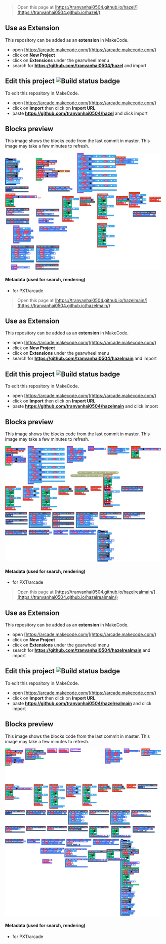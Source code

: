  


> Open this page at [https://tranvanhai0504.github.io/hazel/](https://tranvanhai0504.github.io/hazel/)

## Use as Extension

This repository can be added as an **extension** in MakeCode.

* open [https://arcade.makecode.com/](https://arcade.makecode.com/)
* click on **New Project**
* click on **Extensions** under the gearwheel menu
* search for **https://github.com/tranvanhai0504/hazel** and import

## Edit this project ![Build status badge](https://github.com/tranvanhai0504/hazel/workflows/MakeCode/badge.svg)

To edit this repository in MakeCode.

* open [https://arcade.makecode.com/](https://arcade.makecode.com/)
* click on **Import** then click on **Import URL**
* paste **https://github.com/tranvanhai0504/hazel** and click import

## Blocks preview

This image shows the blocks code from the last commit in master.
This image may take a few minutes to refresh.

![A rendered view of the blocks](https://github.com/tranvanhai0504/hazel/raw/master/.github/makecode/blocks.png)

#### Metadata (used for search, rendering)

* for PXT/arcade
<script src="https://makecode.com/gh-pages-embed.js"></script><script>makeCodeRender("{{ site.makecode.home_url }}", "{{ site.github.owner_name }}/{{ site.github.repository_name }}");</script>



> Open this page at [https://tranvanhai0504.github.io/hazelmain/](https://tranvanhai0504.github.io/hazelmain/)

## Use as Extension

This repository can be added as an **extension** in MakeCode.

* open [https://arcade.makecode.com/](https://arcade.makecode.com/)
* click on **New Project**
* click on **Extensions** under the gearwheel menu
* search for **https://github.com/tranvanhai0504/hazelmain** and import

## Edit this project ![Build status badge](https://github.com/tranvanhai0504/hazelmain/workflows/MakeCode/badge.svg)

To edit this repository in MakeCode.

* open [https://arcade.makecode.com/](https://arcade.makecode.com/)
* click on **Import** then click on **Import URL**
* paste **https://github.com/tranvanhai0504/hazelmain** and click import

## Blocks preview

This image shows the blocks code from the last commit in master.
This image may take a few minutes to refresh.

![A rendered view of the blocks](https://github.com/tranvanhai0504/hazelmain/raw/master/.github/makecode/blocks.png)

#### Metadata (used for search, rendering)

* for PXT/arcade
<script src="https://makecode.com/gh-pages-embed.js"></script><script>makeCodeRender("{{ site.makecode.home_url }}", "{{ site.github.owner_name }}/{{ site.github.repository_name }}");</script>



> Open this page at [https://tranvanhai0504.github.io/hazelrealmain/](https://tranvanhai0504.github.io/hazelrealmain/)

## Use as Extension

This repository can be added as an **extension** in MakeCode.

* open [https://arcade.makecode.com/](https://arcade.makecode.com/)
* click on **New Project**
* click on **Extensions** under the gearwheel menu
* search for **https://github.com/tranvanhai0504/hazelrealmain** and import

## Edit this project ![Build status badge](https://github.com/tranvanhai0504/hazelrealmain/workflows/MakeCode/badge.svg)

To edit this repository in MakeCode.

* open [https://arcade.makecode.com/](https://arcade.makecode.com/)
* click on **Import** then click on **Import URL**
* paste **https://github.com/tranvanhai0504/hazelrealmain** and click import

## Blocks preview

This image shows the blocks code from the last commit in master.
This image may take a few minutes to refresh.

![A rendered view of the blocks](https://github.com/tranvanhai0504/hazelrealmain/raw/master/.github/makecode/blocks.png)

#### Metadata (used for search, rendering)

* for PXT/arcade
<script src="https://makecode.com/gh-pages-embed.js"></script><script>makeCodeRender("{{ site.makecode.home_url }}", "{{ site.github.owner_name }}/{{ site.github.repository_name }}");</script>
